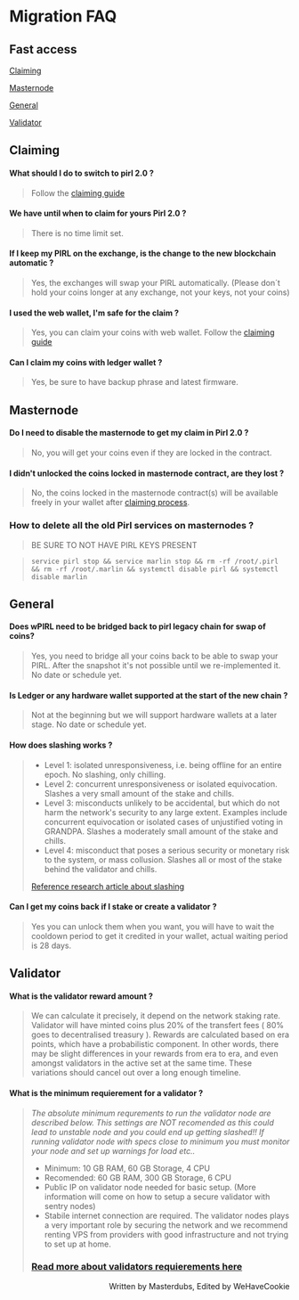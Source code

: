 # Migration FAQ

## Fast access
[Claiming](#claiming)

[Masternode](#masternode)

[General](#general)

[Validator](#validator)

## Claiming

#### What should I do to switch to pirl 2.0 ?
> Follow the [claiming guide](./claims_coins.md)

#### We have until when to claim for yours Pirl 2.0 ?
>There is no time limit set.

#### If I keep my PIRL on the exchange, is the change to the new blockchain automatic ?
> Yes, the exchanges will swap your PIRL automatically. (Please don´t hold your coins longer at any exchange, not your keys, not your coins)

#### I used the web wallet, I'm safe for the claim ?
> Yes, you can claim your coins with web wallet. Follow the [claiming guide](./claims_coins.md)

#### Can I claim my coins with ledger wallet ?
> Yes, be sure to have backup phrase and latest firmware.

## Masternode

#### Do I need to disable the masternode to get my claim in Pirl 2.0 ?
> No, you will get your coins even if they are locked in the contract.

#### I didn't unlocked the coins locked in masternode contract, are they lost ?
> No, the coins locked in the masternode contract(s) will be available freely in your wallet after [claiming process](./claims_coins.md).

### How to delete all the old Pirl services on masternodes ?
> BE SURE TO NOT HAVE PIRL KEYS PRESENT 

> ``` service pirl stop && service marlin stop && rm -rf /root/.pirl && rm -rf /root/.marlin && systemctl disable pirl && systemctl disable marlin ```

## General

#### Does wPIRL need to be bridged back to pirl legacy chain for swap of coins? 
> Yes, you need to bridge all your coins back to be able to swap your PIRL. After the snapshot it's not possible until we re-implemented it. No date or schedule yet.

#### Is Ledger or any hardware wallet supported at the start of the new chain ? 
> Not at the beginning but we will support hardware wallets at a later stage. No date or schedule yet.

#### How does slashing works ?
> - Level 1: isolated unresponsiveness, i.e. being offline for an entire epoch. No slashing, only chilling.
>- Level 2: concurrent unresponsiveness or isolated equivocation. Slashes a very small amount of the stake and chills.
>- Level 3: misconducts unlikely to be accidental, but which do not harm the network's security to any large extent. Examples include concurrent equivocation or isolated cases of unjustified voting in GRANDPA. Slashes a moderately small amount of the stake and chills.
>- Level 4: misconduct that poses a serious security or monetary risk to the system, or mass collusion. Slashes all or most of the stake behind the validator and chills.
>
>[Reference research article about slashing](https://research.web3.foundation/en/latest/polkadot/slashing.html)

#### Can I get my coins back if I stake or create a validator ?
> Yes you can unlock them when you want, you will have to wait the cooldown period to get it credited in your wallet, actual waiting period is 28 days.

## Validator

#### What is the validator reward amount ?
> We can calculate it precisely, it depend on the network staking rate. Validator will have minted coins plus 20% of the transfert fees ( 80% goes to decentralised treasury ). Rewards are calculated based on era points, which have a probabilistic component. In other words, there may be slight differences in your rewards from era to era, and even amongst validators in the active set at the same time. These variations should cancel out over a long enough timeline.

#### What is the minimum requierement for a validator ?
> *The absolute minimum requrements to run the validator node are described below. This settings are NOT recomended as this could lead to unstable node and you could end up getting slashed!! If running validator node with specs close to minimum you must monitor your node and set up warnings for load etc..*
>
>* Minimum: 10 GB RAM, 60 GB Storage, 4 CPU 
>* Recomended: 60 GB RAM, 300 GB Storage, 6 CPU
>* Public IP on validator node needed for basic setup. 
(More information will come on how to setup a secure validator with sentry nodes)
>* Stabile internet connection are required. The validator nodes plays a very important role by securing the network and we recommend renting VPS from providers with good infrastructure and not trying to set up at home. 
> ### [Read more about validators requierements here](../validator_guide/guides_how_to_validate.md) 

<p align=right> Written by Masterdubs, Edited by WeHaveCookie </p>